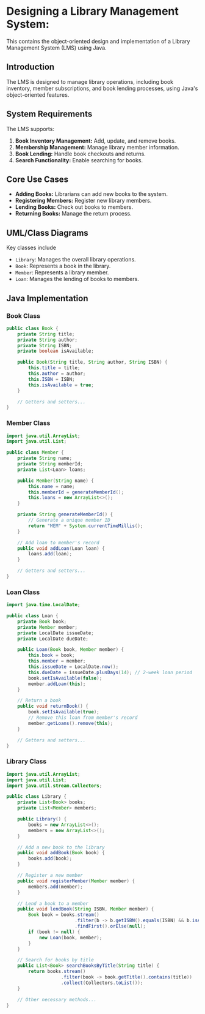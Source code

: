 # Designing a Library Management System:

This contains the object-oriented design and implementation of a Library Management System (LMS) using Java.

## Introduction
The LMS is designed to manage library operations, including book inventory, member subscriptions, and book lending processes, using Java's object-oriented features.

## System Requirements
The LMS supports:
1. **Book Inventory Management:** Add, update, and remove books.
2. **Membership Management:** Manage library member information.
3. **Book Lending:** Handle book checkouts and returns.
4. **Search Functionality:** Enable searching for books.

## Core Use Cases
- **Adding Books:** Librarians can add new books to the system.
- **Registering Members:** Register new library members.
- **Lending Books:** Check out books to members.
- **Returning Books:** Manage the return process.

## UML/Class Diagrams
Key classes include 
- `Library`: Manages the overall library operations.
- `Book`: Represents a book in the library.
- `Member`: Represents a library member.
- `Loan`: Manages the lending of books to members.

## Java Implementation

### Book Class
```java
public class Book {
    private String title;
    private String author;
    private String ISBN;
    private boolean isAvailable;

    public Book(String title, String author, String ISBN) {
        this.title = title;
        this.author = author;
        this.ISBN = ISBN;
        this.isAvailable = true;
    }

    // Getters and setters...
}
```
### Member Class
```java
import java.util.ArrayList;
import java.util.List;

public class Member {
    private String name;
    private String memberId;
    private List<Loan> loans;

    public Member(String name) {
        this.name = name;
        this.memberId = generateMemberId();
        this.loans = new ArrayList<>();
    }

    private String generateMemberId() {
        // Generate a unique member ID
        return "MEM" + System.currentTimeMillis();
    }

    // Add loan to member's record
    public void addLoan(Loan loan) {
        loans.add(loan);
    }

    // Getters and setters...
}
```
### Loan Class
```java
import java.time.LocalDate;

public class Loan {
    private Book book;
    private Member member;
    private LocalDate issueDate;
    private LocalDate dueDate;

    public Loan(Book book, Member member) {
        this.book = book;
        this.member = member;
        this.issueDate = LocalDate.now();
        this.dueDate = issueDate.plusDays(14); // 2-week loan period
        book.setIsAvailable(false);
        member.addLoan(this);
    }

    // Return a book
    public void returnBook() {
        book.setIsAvailable(true);
        // Remove this loan from member's record
        member.getLoans().remove(this);
    }

    // Getters and setters...
}
```
### Library Class
```java
import java.util.ArrayList;
import java.util.List;
import java.util.stream.Collectors;

public class Library {
    private List<Book> books;
    private List<Member> members;

    public Library() {
        books = new ArrayList<>();
        members = new ArrayList<>();
    }

    // Add a new book to the library
    public void addBook(Book book) {
        books.add(book);
    }

    // Register a new member
    public void registerMember(Member member) {
        members.add(member);
    }

    // Lend a book to a member
    public void lendBook(String ISBN, Member member) {
        Book book = books.stream()
                         .filter(b -> b.getISBN().equals(ISBN) && b.isAvailable())
                         .findFirst().orElse(null);
        if (book != null) {
            new Loan(book, member);
        }
    }

    // Search for books by title
    public List<Book> searchBooksByTitle(String title) {
        return books.stream()
                    .filter(book -> book.getTitle().contains(title))
                    .collect(Collectors.toList());
    }

    // Other necessary methods...
}
```
